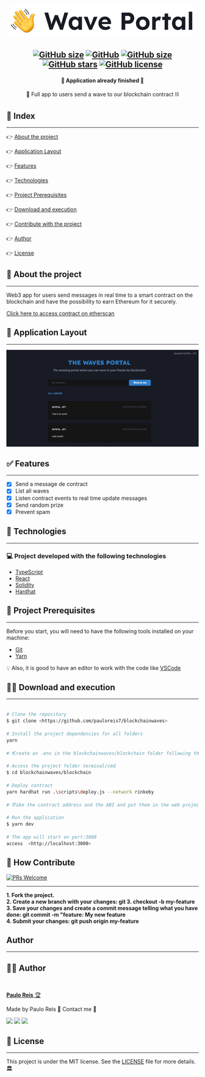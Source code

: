 <h1 align="center">
    <img src=".github/logo.svg" />
</h1>
 
<h2 align="center">

[![GitHub size](https://img.shields.io/github/repo-size/pauloreis7/blockchainwaves?color=purple)](https://github.com/pauloreis7/blockchainwaves/issues)
[![GitHub](https://img.shields.io/badge/types-TypeScript-%23007acc)](https://github.com/pauloreis7/blockchainwaves)
[![GitHub size](https://img.shields.io/github/last-commit/pauloreis7/blockchainwaves?color=%23964b00)](https://github.com/pauloreis7/blockchainwaves/commits)
[![GitHub stars](https://img.shields.io/github/stars/pauloreis7/blockchainwaves?color=%23f9d71c&style=flat)](https://github.com/pauloreis7/blockchainwaves/stargazers)
[![GitHub license](https://img.shields.io/github/license/pauloreis7/Foodfy)](https://github.com/pauloreis7/blockchainwaves/blob/master/LICENSE)

</h2>

<h4 align="center">🏁 Application already finished 🏁</h4>

<p align="center">👋 Full app to users send a wave to our blockchain contract ⛓️</p>

## 🔗 Index

---

 <p>👉 <a href="#about">About the project</a> </p>
 <p>👉 <a href="#layout">Application Layout</a> </p>
 <p>👉 <a href="#func">Features</a> </p>
 <p>👉 <a href="#techs">Technologies</a> </p>
 <p>👉 <a href="#requests">Project Prerequisites</a> </p>
 <p>👉 <a href="#work">Download and execution</a> </p>
 <p>👉 <a href="#contribute">Contribute with the project</a> </p>
 <p>👉 <a href="#author">Author</a> </p>
 <p>👉 <a href="#license">License</a> </p>

<a id="about"></a>

## 🔎 About the project

---

<p>Web3 app for users send messages in real time to a smart contract on the blockchain and have the possibility to earn Ethereum for it securely.</p>

[Click here to access contract on etherscan](https://rinkeby.etherscan.io/address/0x0396AABca8d18CD7CbB4543B639F46FEF019F89A)

<a id="layout"></a>

## 🎨 Application Layout

---

<img src=".github/home.jpeg" />

<a id="func"></a>

## ✅ Features

---

- [x] Send a message de contract
- [x] List all waves
- [x] Listen contract events to real time update messages
- [x] Send random prize
- [x] Prevent spam

<a id="techs"></a>

## 🧪 Technologies

---

### 💻 Project developed with the following technologies

- [TypeScript](https://www.typescriptlang.org/)
- [React](https://reactjs.org/)
- [Solidity](https://soliditylang.org/)
- [Hardhat](https://hardhat.org/)

<a id="requests"></a>

## 🚨 Project Prerequisites

---

Before you start, you will need to have the following tools installed on your machine:

- [Git](https://git-scm.com)
- [Yarn](https://yarnpkg.com/)

💡 Also, it is good to have an editor to work with the code like [VSCode](https://code.visualstudio.com/)

<a id="work"></a>

## 🏄‍♂️ Download and execution

---

```bash

# Clone the repository
$ git clone <https://github.com/pauloreis7/blockchainwaves>

# Install the project dependencies for all folders
yarn

# ❗Create an .env in the blockchainwaves/blockchain folder following the examples in the .env.example file

# Access the project folder terminal/cmd
$ cd blockchainwaves/blockchain

# Deploy contract
yarn hardhat run .\scripts\deploy.js --network rinkeby

# ❗Take the contract address and the ABI and put them in the web project

# Run the application
$ yarn dev

# The app will start on port:3000
access  <http://localhost:3000>

```

<a id="contribute"></a>

## 🎉 How Contribute

[![PRs Welcome](https://img.shields.io/badge/PRs-welcome-brightgreen.svg?style=flat-square)](https://github.com/pauloreis7/blockchainwaves/pulls)

---

<b>1. Fork the project.</b> <br />
<b>2. Create a new branch with your changes: git 3. checkout -b my-feature</b> <br />
<b>3. Save your changes and create a commit message telling what you have done: git commit -m "feature: My new feature</b> <br />
<b>4. Submit your changes: git push origin my-feature</b>

<a id="author"></a>

## Author

---

## 👨‍💻 Author

<a href="https://github.com/pauloreis7">

<img style="border-radius: 50%;" src="https://avatars1.githubusercontent.com/u/63323224?s=400&v=4" width="100px;" alt=""/>

<b>Paulo Reis</b> 🏆

</a>

<p>Made by Paulo Reis 🤴 Contact me 👋</p>

<a href = "mailto:paulosilvadosreis2057@gmail.com"><img src="https://img.shields.io/badge/Gmail-D14836?style=for-the-badge&logo=gmail&logoColor=white" target="_blank"></a>
<a href="https://www.linkedin.com/in/paulo-reis7/" target="_blank"><img src="https://img.shields.io/badge/-LinkedIn-%230077B5?style=for-the-badge&logo=linkedin&logoColor=white" target="_blank"></a>
<a href="https://www.instagram.com/pauloreis.7" target="_blank"><img src="https://img.shields.io/badge/-Instagram-%23E4405F?style=for-the-badge&logo=instagram&logoColor=white" target="_blank"></a>

<a id="license"></a>

## 📝 License

---

This project is under the MIT license. See the [LICENSE](LICENSE) file for more details.🏛️

